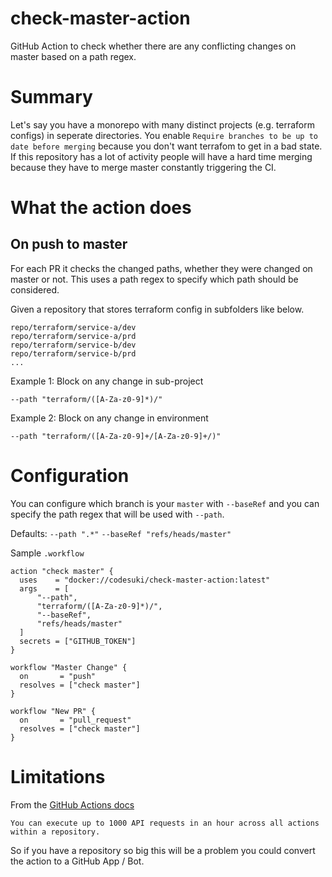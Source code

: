 # check-master-action
GitHub Action to check whether there are any conflicting changes on master based on a path regex.

# Summary
Let's say you have a monorepo with many distinct projects (e.g. terraform configs) in seperate directories. You enable `Require branches to be up to date before merging` because you don't want terrafom to get in a bad state. If this repository has a lot of activity people will have a hard time merging because they have to merge master constantly triggering the CI.

# What the action does

## On push to master
For each PR it checks the changed paths, whether they were changed on master or not.
This uses a path regex to specify which path should be considered.

Given a repository that stores terraform config in subfolders like below.
```
repo/terraform/service-a/dev
repo/terraform/service-a/prd
repo/terraform/service-b/dev
repo/terraform/service-b/prd
...
```

Example 1: Block on any change in sub-project
```
--path "terraform/([A-Za-z0-9]*)/"
```

Example 2: Block on any change in environment
```
--path "terraform/([A-Za-z0-9]+/[A-Za-z0-9]+/)"
```

# Configuration
You can configure which branch is your `master` with `--baseRef` and you can specify the path regex that will be used with `--path`.

Defaults:
`--path ".*"`
`--baseRef "refs/heads/master"`

Sample `.workflow`
```
action "check master" {
  uses    = "docker://codesuki/check-master-action:latest"
  args    = [
      "--path",
      "terraform/([A-Za-z0-9]*)/",
      "--baseRef",
      "refs/heads/master"
  ]
  secrets = ["GITHUB_TOKEN"]
}

workflow "Master Change" {
  on       = "push"
  resolves = ["check master"]
}

workflow "New PR" {
  on       = "pull_request"
  resolves = ["check master"]
}
```

# Limitations
From the [GitHub Actions docs](https://developer.github.com/actions/managing-workflows/workflow-configuration-options/)

```
You can execute up to 1000 API requests in an hour across all actions within a repository.
```

So if you have a repository so big this will be a problem you could convert the action to a GitHub App / Bot.
